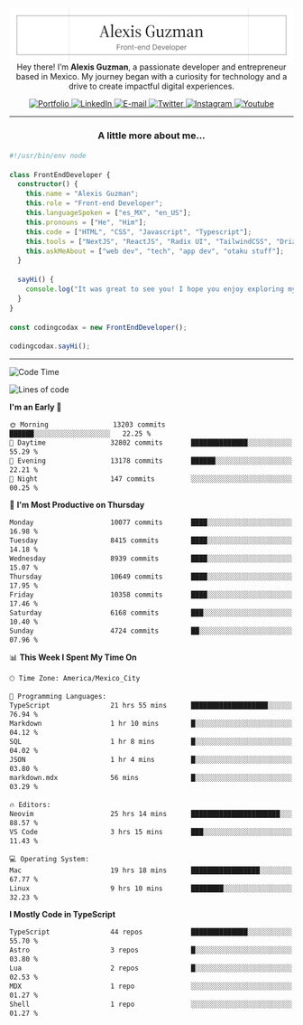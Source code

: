 <img align='right' src="./Banner.png" width="" />
<p align='center'>Hey there! I’m <strong>Alexis Guzman</strong>, a passionate developer and entrepreneur based in Mexico. My journey began with a curiosity for technology and a drive to create impactful digital experiences.</p>

<div align='center'>
  <a href='https://www.codingcodax.dev' target='_blank'>
    <img alt='Portfolio' src='https://img.shields.io/badge/Portfolio-black?logo=vercel&style=flat-square'>
  </a>
  <a href='https://linkedin.com/in/codingcodax' target='_blank'>
    <img alt='LinkedIn' src='https://img.shields.io/badge/LinkedIn-black?logo=LinkedIn&style=flat-square'>
  </a>
  <a href='mailto:hello@codingcodax.com' target='_blank'>
    <img alt='E-mail' src='https://img.shields.io/badge/Email-black?logo=Gmail&style=flat-square'>
  </a>
  <a href='https://x.com/codingcodax' target='_blank'>
    <img alt='Twitter' src='https://img.shields.io/badge/X-black?logo=X&style=flat-square'>
  </a>
  <a href='https://www.instagram.com/codingcodax' target='_blank'>
    <img alt='Instagram' src='https://img.shields.io/badge/Instagram-black?logo=Instagram&style=flat-square'>
  </a>
  <a href='https://www.youtube.com/@codingcodax' target='_blank'>
    <img alt='Youtube' src='https://img.shields.io/badge/YouTube-black?logo=Youtube&style=flat-square'>
  </a>
</div>


---

<h3 align='center'>A little more about me...</h3>

```typescript
#!/usr/bin/env node

class FrontEndDeveloper {
  constructor() {
    this.name = "Alexis Guzman";
    this.role = "Front-end Developer";
    this.languageSpoken = ["es_MX", "en_US"];
    this.pronouns = ["He", "Him"];
    this.code = ["HTML", "CSS", "Javascript", "Typescript"];
    this.tools = ["NextJS", "ReactJS", "Radix UI", "TailwindCSS", "Drizzle", "tRPC"];
    this.askMeAbout = ["web dev", "tech", "app dev", "otaku stuff"];
  }

  sayHi() {
    console.log("It was great to see you! I hope you enjoy exploring my work.");
  }
}

const codingcodax = new FrontEndDeveloper();

codingcodax.sayHi();
```

---

<!--START_SECTION:waka-->
![Code Time](http://img.shields.io/badge/Code%20Time-4%2C151%20hrs%2026%20mins-blue)

![Lines of code](https://img.shields.io/badge/From%20Hello%20World%20I%27ve%20Written-10.3%20million%20lines%20of%20code-blue)

**I'm an Early 🐤** 

```text
🌞 Morning                13203 commits       ██████░░░░░░░░░░░░░░░░░░░   22.25 % 
🌆 Daytime                32802 commits       ██████████████░░░░░░░░░░░   55.29 % 
🌃 Evening                13178 commits       ██████░░░░░░░░░░░░░░░░░░░   22.21 % 
🌙 Night                  147 commits         ░░░░░░░░░░░░░░░░░░░░░░░░░   00.25 % 
```
📅 **I'm Most Productive on Thursday** 

```text
Monday                   10077 commits       ████░░░░░░░░░░░░░░░░░░░░░   16.98 % 
Tuesday                  8415 commits        ████░░░░░░░░░░░░░░░░░░░░░   14.18 % 
Wednesday                8939 commits        ████░░░░░░░░░░░░░░░░░░░░░   15.07 % 
Thursday                 10649 commits       ████░░░░░░░░░░░░░░░░░░░░░   17.95 % 
Friday                   10358 commits       ████░░░░░░░░░░░░░░░░░░░░░   17.46 % 
Saturday                 6168 commits        ███░░░░░░░░░░░░░░░░░░░░░░   10.40 % 
Sunday                   4724 commits        ██░░░░░░░░░░░░░░░░░░░░░░░   07.96 % 
```


📊 **This Week I Spent My Time On** 

```text
🕑︎ Time Zone: America/Mexico_City

💬 Programming Languages: 
TypeScript               21 hrs 55 mins      ███████████████████░░░░░░   76.94 % 
Markdown                 1 hr 10 mins        █░░░░░░░░░░░░░░░░░░░░░░░░   04.12 % 
SQL                      1 hr 8 mins         █░░░░░░░░░░░░░░░░░░░░░░░░   04.02 % 
JSON                     1 hr 4 mins         █░░░░░░░░░░░░░░░░░░░░░░░░   03.80 % 
markdown.mdx             56 mins             █░░░░░░░░░░░░░░░░░░░░░░░░   03.29 % 

🔥 Editors: 
Neovim                   25 hrs 14 mins      ██████████████████████░░░   88.57 % 
VS Code                  3 hrs 15 mins       ███░░░░░░░░░░░░░░░░░░░░░░   11.43 % 

💻 Operating System: 
Mac                      19 hrs 18 mins      █████████████████░░░░░░░░   67.77 % 
Linux                    9 hrs 10 mins       ████████░░░░░░░░░░░░░░░░░   32.23 % 
```

**I Mostly Code in TypeScript** 

```text
TypeScript               44 repos            ██████████████░░░░░░░░░░░   55.70 % 
Astro                    3 repos             █░░░░░░░░░░░░░░░░░░░░░░░░   03.80 % 
Lua                      2 repos             █░░░░░░░░░░░░░░░░░░░░░░░░   02.53 % 
MDX                      1 repo              ░░░░░░░░░░░░░░░░░░░░░░░░░   01.27 % 
Shell                    1 repo              ░░░░░░░░░░░░░░░░░░░░░░░░░   01.27 % 
```




<!--END_SECTION:waka-->
